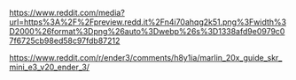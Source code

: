[](https://www.google.com/search?q=PC15+ender+3+skr+mini+v3+marlin+filament+runout+sensor+setup&client=firefox-b-1-d&sca_esv=7e5aa933cf6b028f&sxsrf=AE3TifPgNovKVDEoWlD1QPMwszt6bg6s0A%3A1759867028381&ei=lHDlaMv5Fu2tqtsPypW1sQY&ved=0ahUKEwjLk9DI75KQAxXtlmoFHcpKLWYQ4dUDCBA&uact=5&oq=PC15+ender+3+skr+mini+v3+marlin+filament+runout+sensor+setup&gs_lp=Egxnd3Mtd2l6LXNlcnAiPFBDMTUgZW5kZXIgMyBza3IgbWluaSB2MyBtYXJsaW4gZmlsYW1lbnQgcnVub3V0IHNlbnNvciBzZXR1cDIFECEYoAFI9BNQlwhY3hJwAXgAkAEAmAF3oAG4CqoBAzQuObgBA8gBAPgBAZgCDqAC9ArCAg4QABiABBiwAxiGAxiKBcICCBAAGLADGO8FwgILEAAYgAQYsAMYogSYAwCIBgGQBgaSBwM1LjmgB7QjsgcDNC45uAfsCsIHBjEuMTAuM8gHGw&sclient=gws-wiz-serp)


https://www.reddit.com/media?url=https%3A%2F%2Fpreview.redd.it%2Fn4i70ahqg2k51.png%3Fwidth%3D2000%26format%3Dpng%26auto%3Dwebp%26s%3D1338afd9e0979c07f6725cb98ed58c97fdb87212


https://www.reddit.com/r/ender3/comments/h8y1ia/marlin_20x_guide_skr_mini_e3_v20_ender_3/